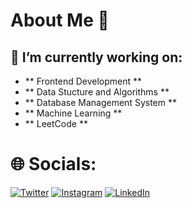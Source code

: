 # About Me 👾

## 🔭 I’m currently working on:

- ** Frontend Development **
- ** Data Stucture and Algorithms **
- ** Database Management System **
- ** Machine Learning **
- ** LeetCode **

# 🌐 Socials:
[![Twitter](https://img.shields.io/badge/Twitter-%231DA1F2.svg?logo=Twitter&logoColor=white)]((https://x.com/yt_vine)) [![Instagram](https://img.shields.io/badge/Instagram-%23E4405F.svg?logo=Instagram&logoColor=white)](https://www.instagram.com/vineet_vikram/) [![LinkedIn](https://img.shields.io/badge/LinkedIn-%230077B5.svg?logo=linkedin&logoColor=white)](www.linkedin.com/in/vineetvsingh)
